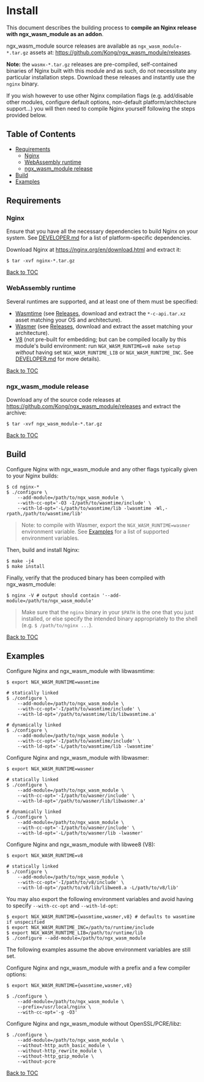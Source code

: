 # Install

This document describes the building process to **compile an Nginx release with
ngx_wasm_module as an addon**.

ngx_wasm_module source releases are available as
`ngx_wasm_module-*.tar.gz` assets at:
https://github.com/Kong/ngx_wasm_module/releases.

**Note:** the `wasmx-*.tar.gz` releases are pre-compiled, self-contained
binaries of Nginx built with this module and as such, do not necessitate any
particular installation steps. Download these releases and instantly use the
`nginx` binary.

If you wish however to use other Nginx compilation flags (e.g. add/disable other
modules, configure default options, non-default platform/architecture
support...) you will then need to compile Nginx yourself following the steps
provided below.

## Table of Contents

- [Requirements](#requirements)
    - [Nginx](#nginx)
    - [WebAssembly runtime](#webassembly-runtime)
    - [ngx_wasm_module release](#ngx-wasm-module-release)
- [Build](#build)
- [Examples](#examples)

## Requirements

### Nginx

Ensure that you have all the necessary dependencies to build Nginx on your
system. See [DEVELOPER.md](docs/DEVELOPER.md) for a list of platform-specific
dependencies.

Download Nginx at https://nginx.org/en/download.html and extract it:

```
$ tar -xvf nginx-*.tar.gz
```

[Back to TOC](#table-of-contents)

### WebAssembly runtime

Several runtimes are supported, and at least one of them must be specified:

- [Wasmtime](https://docs.wasmtime.dev/c-api/) (see
  [Releases](https://github.com/bytecodealliance/wasmtime/releases), download
  and extract the `*-c-api.tar.xz` asset matching your OS and architecture).
- [Wasmer](https://github.com/wasmerio/wasmer) (see
  [Releases](https://github.com/wasmerio/wasmer/releases), download and extract
  the asset matching your architecture).
- [V8](https://v8.dev) (not pre-built for embedding; but can be compiled locally
  by this module's build environment: run `NGX_WASM_RUNTIME=v8 make setup`
  *without* having set `NGX_WASM_RUNTIME_LIB` or `NGX_WASM_RUNTIME_INC`. See
  [DEVELOPER.md](docs/DEVELOPER.md) for more details).

[Back to TOC](#table-of-contents)

### ngx_wasm_module release

Download any of the source code releases at
https://github.com/Kong/ngx_wasm_module/releases and extract the archive:

```
$ tar -xvf ngx_wasm_module-*.tar.gz
```

[Back to TOC](#table-of-contents)

## Build

Configure Nginx with ngx_wasm_module and any other flags typically given to your
Nginx builds:

```
$ cd nginx-*
$ ./configure \
    --add-module=/path/to/ngx_wasm_module \
    --with-cc-opt='-O3 -I/path/to/wasmtime/include' \
    --with-ld-opt='-L/path/to/wasmtime/lib -lwasmtime -Wl,-rpath,/path/to/wasmtime/lib'
```

> Note: to compile with Wasmer, export the `NGX_WASM_RUNTIME=wasmer` environment
> variable. See [Examples](examples) for a list of supported environment
> variables.

Then, build and install Nginx:

```
$ make -j4
$ make install
```

Finally, verify that the produced binary has been compiled with ngx_wasm_module:

```
$ nginx -V # output should contain '--add-module=/path/to/ngx_wasm_module'
```

> Make sure that the `nginx` binary in your `$PATH` is the one that you just
installed, or else specify the intended binary appropriately to the shell (e.g.
`$ /path/to/nginx ...`).

[Back to TOC](#table-of-contents)

## Examples

Configure Nginx and ngx_wasm_module with libwasmtime:

```
$ export NGX_WASM_RUNTIME=wasmtime

# statically linked
$ ./configure \
    --add-module=/path/to/ngx_wasm_module \
    --with-cc-opt='-I/path/to/wasmtime/include' \
    --with-ld-opt='/path/to/wasmtime/lib/libwasmtime.a'

# dynamically linked
$ ./configure \
    --add-module=/path/to/ngx_wasm_module \
    --with-cc-opt='-I/path/to/wasmtime/include' \
    --with-ld-opt='-L/path/to/wasmtime/lib -lwasmtime'
```

Configure Nginx and ngx_wasm_module with libwasmer:

```
$ export NGX_WASM_RUNTIME=wasmer

# statically linked
$ ./configure \
    --add-module=/path/to/ngx_wasm_module \
    --with-cc-opt='-I/path/to/wasmer/include' \
    --with-ld-opt='/path/to/wasmer/lib/libwasmer.a'

# dynamically linked
$ ./configure \
    --add-module=/path/to/ngx_wasm_module \
    --with-cc-opt='-I/path/to/wasmer/include' \
    --with-ld-opt='-L/path/to/wasmer/lib -lwasmer'
```

Configure Nginx and ngx_wasm_module with libwee8 (V8):

```
$ export NGX_WASM_RUNTIME=v8

# statically linked
$ ./configure \
    --add-module=/path/to/ngx_wasm_module \
    --with-cc-opt='-I/path/to/v8/include' \
    --with-ld-opt='/path/to/v8/lib/libwee8.a -L/path/to/v8/lib'
```

You may also export the following environment variables and avoid having to
specify `--with-cc-opt` and `--with-ld-opt`:

```
$ export NGX_WASM_RUNTIME={wasmtime,wasmer,v8} # defaults to wasmtime if unspecified
$ export NGX_WASM_RUNTIME_INC=/path/to/runtime/include
$ export NGX_WASM_RUNTIME_LIB=/path/to/runtime/lib
$ ./configure --add-module=/path/to/ngx_wasm_module
```

The following examples assume the above environment variables are still set.

Configure Nginx and ngx_wasm_module with a prefix and a few compiler options:

```
$ export NGX_WASM_RUNTIME={wasmtime,wasmer,v8}

$ ./configure \
    --add-module=/path/to/ngx_wasm_module \
    --prefix=/usr/local/nginx \
    --with-cc-opt='-g -O3'
```

Configure Nginx and ngx_wasm_module without OpenSSL/PCRE/libz:

```
$ ./configure \
    --add-module=/path/to/ngx_wasm_module \
    --without-http_auth_basic_module \
    --without-http_rewrite_module \
    --without-http_gzip_module \
    --without-pcre
```

[Back to TOC](#table-of-contents)
